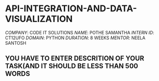 # API-INTEGRATION-AND-DATA-VISUALIZATION
*COMPANY*: CODE IT SOLUTIONS
*NAME*: POTHE SAMANTHA
*INTERN ID*:  CT12UFO
*DOMAIN*:  PYTHON
*DURATION*:  8 WEEKS
*MENTOR*:  NEELA SANTOSH
## YOU HAVE TO ENTER DESCRITION OF YOUR TASK(AND IT SHOULD BE LESS THAN 500 WORDS
